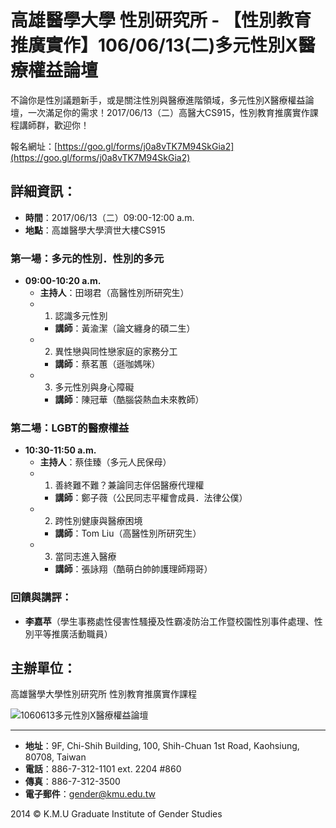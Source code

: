 # 高雄醫學大學 性別研究所 - 【性別教育推廣實作】106/06/13(二)多元性別X醫療權益論壇

不論你是性別議題新手，或是關注性別與醫療進階領域，多元性別X醫療權益論壇，一次滿足你的需求！2017/06/13（二）高醫大CS915，性別教育推廣實作課程講師群，歡迎你！ 

報名網址：[https://goo.gl/forms/j0a8vTK7M94SkGia2](https://goo.gl/forms/j0a8vTK7M94SkGia2)

## 詳細資訊：
- **時間**：2017/06/13（二）09:00-12:00 a.m.
- **地點**：高雄醫學大學濟世大樓CS915

### 第一場：多元的性別．性別的多元 
- **09:00-10:20 a.m.**
    - **主持人**：田翊君（高醫性別所研究生）
    - 1. 認識多元性別 
        - **講師**：黃渝潔（論文纏身的碩二生） 
    - 2. 異性戀與同性戀家庭的家務分工 
        - **講師**：蔡茗蕙（遜咖媽咪） 
    - 3. 多元性別與身心障礙 
        - **講師**：陳冠華（酷腦袋熱血未來教師）

### 第二場：LGBT的醫療權益 
- **10:30-11:50 a.m.**
    - **主持人**：蔡佳臻（多元人民保母）
    - 1. 善終難不難？兼論同志伴侶醫療代理權 
        - **講師**：鄭子薇（公民同志平權會成員．法律公僕） 
    - 2. 跨性別健康與醫療困境 
        - **講師**：Tom Liu（高醫性別所研究生） 
    - 3. 當同志進入醫療 
        - **講師**：張詠翔（酷萌白帥帥護理師翔哥）

### 回饋與講評：
- **李嘉苹**（學生事務處性侵害性騷擾及性霸凌防治工作暨校園性別事件處理、性別平等推廣活動職員）

## 主辦單位：
高雄醫學大學性別研究所 性別教育推廣實作課程

![1060613多元性別X醫療權益論壇](/images/news/1060613多元性別X醫療權益論壇.jpg)

---

- **地址**：9F, Chi-Shih Building, 100, Shih-Chuan 1st Road, Kaohsiung, 80708, Taiwan
- **電話**：886-7-312-1101 ext. 2204 #860
- **傳真**：886-7-312-3500
- **電子郵件**：[gender@kmu.edu.tw](mailto:gender@kmu.edu.tw)

2014 © K.M.U Graduate Institute of Gender Studies